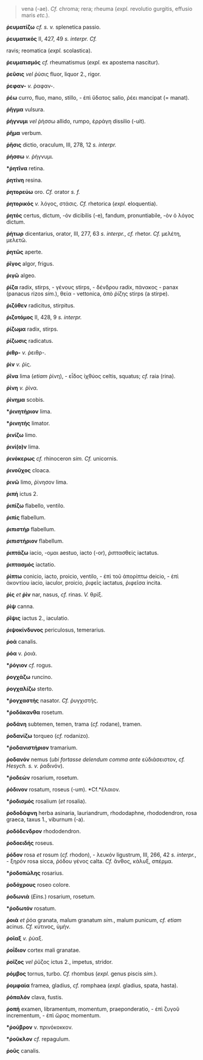 > vena (-ae). *Cf.* chroma; rera; rheuma (*expl.* revolutio gurgitis,
> effusio maris *etc.*).

**ῥευματίζω** *cf. s. v.* splenetica passio.

**ῥευματικός** II, 427, 49 *s.* *interpr. Cf.*

ravis; reomatica (*expl.* scolastica).

**ῥευματισμός** *cf.* rheumatismus (*expl.* ex apostema nascitur).

**ῥεῦσις** *vel* ῥύσις fluor, liquor 2., rigor.

**ῥεφαν-** *v.* ῥαφαν-.

**ῥέω** curro, fluo, mano, stillo, - ἐπὶ ὕδατος salio, ῥέει mancipat (=
manat).

**ῥῆγμα** vulsura.

**ῥήγνυμι** *vel* ῥήσσω allido, rumpo, ἐρράγη dissilio (-uit).

**ῥῆμα** verbum.

**ῥῆσις** dictio, oraculum, III, 278, 12 *s. interpr.*

**ῥήσσω** *v.* ῥήγνυμι.

**\*ῥητῖνα** retina.

**ῥητίνη** resina.

**ῥητορεύω** oro. *Cf.* orator *s. f.*

**ῥητορικός** *v.* λόγος, στάσις. *Cf.* rhetorica (*expl.* eloquentia).

**ῥητός** certus, dictum, -όν dicibilis (-e), fandum, pronuntiabile, -ὸν
ὁ λόγος dictum.

**ῥήτωρ** dicentarius, orator, III, 277, 63 *s. interpr.*, *cf.* rhetor.
*Cf.* μελέτη, μελετῶ.

**ῥητῶς** aperte.

**ῥῖγος** algor, frigus.

**ῥιγῶ** algeo.

**ῥίζα** radix, stirps, - γένους stirps, - δένδρου radix, πάνακος -
panax (panacus rizos *sim.*), θεία - vettonica, ἀπὸ ῥίζης stirps (a
stirpe).

**ῥιζόθεν** radicitus, stirpitus.

**ῥιζοτόμος** II, 428, 9 *s. interpr.*

**ῥίζωμα** radix, stirps.

**ῥίζωσις** radicatus.

**ῥιθρ-** *v.* ῥειθρ-.

**ῥἰν** *v.* ῥίς.

**ῥῖνα** lima (*etiam* ῥίνη), - εἶδος ἰχθύος celtis, squatus; *cf.* raia
(rina).

**ῥίνη** *v.* ῥίνα.

**ῥίνημα** scobis.

**\*ῥινητήριον** lima.

**\*ῥινητής** limator.

**ῥινίζω** limo.

**ῥινί(ο)ν** lima.

**ῥινόκερως** *cf.* rhinoceron *sim. Cf.* unicornis.

**ῥινοῦχος** cloaca.

**ῥινῶ** limo, ῥίνησον lima.

**ῥιπή** ictus 2.

**ῥιπίζω** flabello, ventilo.

**ῥιπίς** flabellum.

**ῥιπιστήρ** flabellum.

**ῥιπιστήριον** flabellum.

**ῥιπτάζω** iacio, -ομαι aestuo, iacto (-or), ῥιπτασθείς iactatus.

**ῥιπτασμός** iactatio.

**ῥίπτω** conicio, iacto, proicio, ventilo, - ἐπὶ τοῦ ἀπορίπτω deicio, -
ἐπὶ ἀκοντίου iacio, iaculor, proicio, ῥιφεῖς iactatus, ῥιφεῖσα incita.

**ῥίς** *et* **ῥίν** nar, nasus, *cf.* rinas. *V.* θρίξ.

**ῥίψ** canna.

**ῥῖψις** iactus 2., iaculatio.

**ῥιψοκίνδυνος** periculosus, temerarius.

**ῥοά** canalis.

**ῥόα** v. ῥοιά.

**\*ῥόγιον** *cf.* rogus.

**ῥογχάζω** runcino.

**ῥογχαλίζω** sterto.

**\*ῥογχαστής** nasator. *Cf.* ῥυγχιστής.

**\*ῥοδάκανθα** rosetum.

**ῥοδάνη** subtemen, temen, trama (*cf.* rodane), tramen.

**ῥοδανίζω** torqueo (*cf.* rodanizo).

**\*ῥοδανιστήριον** tramarium.

**ῥοδανόν** nemus (*ubi fortasse delendum comma ante* εὐδιάσειστον, *cf.
Hesych. s. v.* ῥαδινόν).

**\*ῥοδεών** rosarium, rosetum.

**ῥόδινον** rosatum, roseus (-um). *Cf.*ἔλαιον.

**\*ῥοδισμός** rosalium (*et* rosalia).

**ῥοδοδάφνη** herba asinaria, lauriandrum, rhododaphne, rhododendron,
rosa graeca, taxus 1., viburnum (-a).

**ῥοδόδενδρον** rhododendron.

**ῥοδοειδής** roseus.

**ῥόδον** rosa *et* rosum (*cf.* rhodon), - λευκόν ligustrum, III, 266,
42 *s. interpr.*, - ξηρόν rosa sicca, ῥόδου γένος calta. *Cf.* ἄνθος,
κάλυξ, σπέρμα.

**\*ῥοδοπώλης** rosarius.

**ῥοδόχρους** roseo colore.

**ῥοδωνιά** (*Eins.*) rosarium, rosetum.

**\*ῥοδωτόν** rosatum.

**ῥοιά** *et* ῥόα granata, malum granatum *sim.*, malum punicum, *cf.
etiam* acinus. *Cf.* κύτινος, ὑμήν.

**ῥοῖαξ** *v.* ῥύαξ.

**ῥοΐδιον** cortex mali granatae.

**ῥοῖζος** *vel* ῥῦζος ictus 2., impetus, stridor.

**ρόμβος** tornus, turbo. *Cf.* rhombus (*expl.* genus piscis *sim.*).

**ῥομφαία** framea, gladius, *cf.* romphaea (*expl.* gladius, spata,
hasta).

**ῥόπαλόν** clava, fustis.

**ῥοπή** examen, libramentum, momentum, praeponderatio, - ἐπὶ ζυγοῦ
incrementum, - ἐπὶ ὥρας momentum.

**\*ῥούβρον** v. πρινόκοκκον.

**\*ῥοῦκλον** *cf.* repagulum.

**ῥοῦς** canalis.
